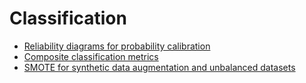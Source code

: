 # Classification

- [Reliability diagrams for probability calibration](https://towardsdatascience.com/introduction-to-reliability-diagrams-for-probability-calibration-ed785b3f5d44)
- [Composite classification metrics](https://towardsdatascience.com/the-3-most-important-composite-classification-metrics-b1f2d886dc7b)
- [SMOTE for synthetic data augmentation and unbalanced datasets](https://towardsdatascience.com/smote-synthetic-data-augmentation-for-tabular-data-1ce28090debc)
